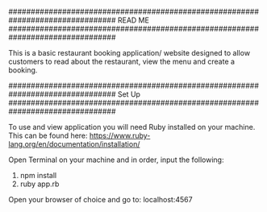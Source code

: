 ################################################################################
                                READ ME
################################################################################

This is a basic restaurant booking application/ website designed to allow customers to read about the restaurant, view the menu and create a booking.

################################################################################
                                Set Up
################################################################################

To use and view application you will need Ruby installed on your machine. This can be found here: https://www.ruby-lang.org/en/documentation/installation/

Open Terminal on your machine and in order, input the following:

1. npm install
2. ruby app.rb

Open your browser of choice and go to: localhost:4567

